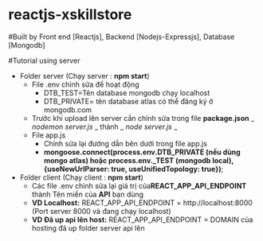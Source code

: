 # reactjs-xskillstore

#Built by Front end [Reactjs], Backend [Nodejs-Expressjs], Database [Mongodb]

#Tutorial using server
- Folder server (Chạy server : **npm start**)
  + File .env chỉnh sửa để hoạt động
    + DTB_TEST=Tên database mongodb chạy localhost
    + DTB_PRIVATE= tên database atlas có thể đăng ký ở mongodb.com
  + Trước khi upload lên server cần chỉnh sửa trong file **package.json** _ _nodemon server.js_ _ thành _ _node server.js_ _
  + File app.js
    + Chỉnh sửa lại đường dẫn bên dưới trong file app.js
    - **mongoose.connect(process.env.DTB_PRIVATE (nếu dùng mongo atlas) hoặc process.env._TEST (mongodb local), {useNewUrlParser: true, useUnifiedTopology: true})**;
- Folder client (Chạy client : **npm start**)
  + Các file .env chỉnh sửa lại giá trị của**REACT_APP_API_ENDPOINT** thành Tên miền của **API** bạn dùng
  + **VD Localhost:** REACT_APP_API_ENDPOINT = http://localhost:8000 (Port server 8000 và đang chạy localhost)
  + **VD Đã up api lên host:** REACT_APP_API_ENDPOINT = DOMAIN của hosting đã up folder server api lên
